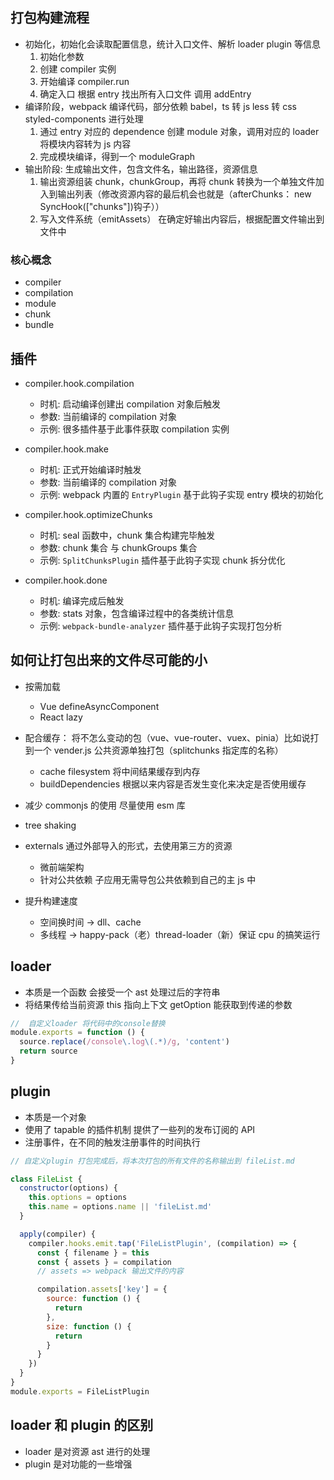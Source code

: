 ## 打包构建流程

- 初始化，初始化会读取配置信息，统计入口文件、解析 loader plugin 等信息
  1. 初始化参数
  2. 创建 compiler 实例
  3. 开始编译 compiler.run
  4. 确定入口 根据 entry 找出所有入口文件 调用 addEntry
- 编译阶段，webpack 编译代码，部分依赖 babel，ts 转 js less 转 css styled-components 进行处理
  1. 通过 entry 对应的 dependence 创建 module 对象，调用对应的 loader 将模块内容转为 js 内容
  2. 完成模块编译，得到一个 moduleGraph
- 输出阶段: 生成输出文件，包含文件名，输出路径，资源信息
  1. 输出资源组装 chunk，chunkGroup，再将 chunk 转换为一个单独文件加入到输出列表（修改资源内容的最后机会也就是（afterChunks： new SyncHook(["chunks"])钩子））
  2. 写入文件系统（emitAssets） 在确定好输出内容后，根据配置文件输出到文件中

### 核心概念

- compiler
- compilation
- module
- chunk
- bundle

## 插件

- compiler.hook.compilation

  - 时机: 启动编译创建出 compilation 对象后触发
  - 参数: 当前编译的 compilation 对象
  - 示例: 很多插件基于此事件获取 compilation 实例

- compiler.hook.make

  - 时机: 正式开始编译时触发
  - 参数: 当前编译的 compilation 对象
  - 示例: webpack 内置的 `EntryPlugin` 基于此钩子实现 entry 模块的初始化

- compiler.hook.optimizeChunks

  - 时机: seal 函数中，chunk 集合构建完毕触发
  - 参数: chunk 集合 与 chunkGroups 集合
  - 示例: `SplitChunksPlugin` 插件基于此钩子实现 chunk 拆分优化

- compiler.hook.done
  - 时机: 编译完成后触发
  - 参数: stats 对象，包含编译过程中的各类统计信息
  - 示例: `webpack-bundle-analyzer` 插件基于此钩子实现打包分析

## 如何让打包出来的文件尽可能的小

- 按需加载
  - Vue defineAsyncComponent
  - React lazy
- 配合缓存： 将不怎么变动的包（vue、vue-router、vuex、pinia）比如说打到一个 vender.js 公共资源单独打包（splitchunks 指定库的名称）
  - cache filesystem 将中间结果缓存到内存
  - buildDependencies 根据以来内容是否发生变化来决定是否使用缓存
- 减少 commonjs 的使用 尽量使用 esm 库
- tree shaking
- externals 通过外部导入的形式，去使用第三方的资源

  - 微前端架构
  - 针对公共依赖 子应用无需导包公共依赖到自己的主 js 中

- 提升构建速度
  - 空间换时间 -> dll、cache
  - 多线程 -> happy-pack（老）thread-loader（新）保证 cpu 的搞笑运行

## loader

- 本质是一个函数 会接受一个 ast 处理过后的字符串
- 将结果传给当前资源 this 指向上下文 getOption 能获取到传递的参数

```javascript
//  自定义loader 将代码中的console替换
module.exports = function () {
  source.replace(/console\.log\(.*)/g, 'content')
  return source
}
```

## plugin

- 本质是一个对象
- 使用了 tapable 的插件机制 提供了一些列的发布订阅的 API
- 注册事件，在不同的触发注册事件的时间执行

```javascript
// 自定义plugin 打包完成后，将本次打包的所有文件的名称输出到 fileList.md

class FileList {
  constructor(options) {
    this.options = options
    this.name = options.name || 'fileList.md'
  }

  apply(compiler) {
    compiler.hooks.emit.tap('FileListPlugin', (compilation) => {
      const { filename } = this
      const { assets } = compilation
      // assets => webpack 输出文件的内容

      compilation.assets['key'] = {
        source: function () {
          return
        },
        size: function () {
          return
        }
      }
    })
  }
}
module.exports = FileListPlugin
```

## loader 和 plugin 的区别

- loader 是对资源 ast 进行的处理
- plugin 是对功能的一些增强
